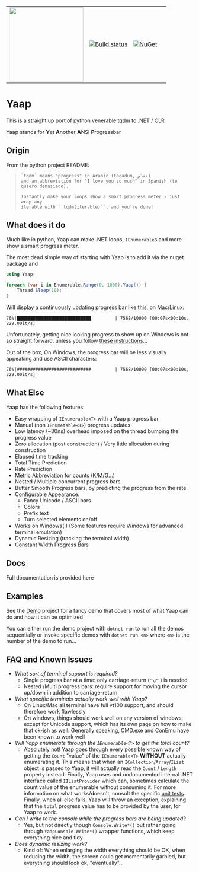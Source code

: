 |                                           |                                                              |                                                              |      |
| :---------------------------------------: | :----------------------------------------------------------: | ------------------------------------------------------------ | ---- |
| <img src="docs/images/yaap.svg" width="200px" /> | [![Build status](https://ci.appveyor.com/api/projects/status/o92rqmfl93rajety?svg=true)](https://ci.appveyor.com/project/damageboy/yaap) | [![NuGet](https://img.shields.io/nuget/v/Yaap.svg)](https://www.nuget.org/packages/Yaap/) |      |

# Yaap

This is a straight up port of python venerable [tqdm](https://github.com/tqdm/tqdm) to .NET / CLR

Yaap stands for **Y**et **A**nother **A**NSI **P**rogressbar

## Origin

From the python project README:

> ```
> `tqdm` means "progress" in Arabic (taqadum, تقدّم)
> and an abbreviation for "I love you so much" in Spanish (te quiero demasiado).
> 
> Instantly make your loops show a smart progress meter - just wrap any
> iterable with ``tqdm(iterable)``, and you're done!
> ```

## What does it do

Much like in python, Yaap can make .NET loops, `IEnumerable`s  and more show a smart progress meter.



The most dead simple way of starting with Yaap is to add it via the nuget package and 

```c#
using Yaap;

foreach (var i in Enumerable.Range(0, 1000).Yaap()) {
    Thread.Sleep(10);
}
```

Will display a continuously updating progress bar like this, on Mac/Linux:

```
76%|████████████████████████████         | 7568/10000 [00:07s<00:10s, 229.00it/s]
```

Unfortunately, getting nice looking progress to show up on Windows is not so straight forward, unless you follow [these instructions](/docs/articles/Windows.md)...

Out of the box, On Windows, the progress bar will be less visually appeaking and use ASCII characters:

```
76%|############################         | 7568/10000 [00:07s<00:10s, 229.00it/s]
```

## What Else

Yaap has the following features:

* Easy wrapping of `IEnumerable<T>` with a Yaap progress bar
* Manual (non `IEnumetable<T>`) progress updates
* Low latency (~30ns) overhead imposed on the thread bumping the progress value
* Zero allocation (post construction) / Very little allocation during construction
* Elapsed time tracking
* Total Time Prediction
* Rate Prediction
* Metric Abbreviation for counts (K/M/G...)
* Nested / Multiple concurrent progress bars
* Butter Smooth Progress bars, by predicting the  progress from the rate
* Configurable Appearance:
  * Fancy Unicode / ASCII bars
  * Colors
  * Prefix text
  * Turn selected elements on/off
* Works on Windows(!) (Some features require Windows for advanced terminal emulation)
* Dynamic Resizing (tracking the terminal width)
* Constant Width Progress Bars

## Docs

Full documentation is provided here

## Examples

See the [Demo](Demo) project for a fancy demo that covers most of what Yaap can do and how it can be optimized

You can either run the demo project with `dotnet run` to run all the demos sequentially or invoke specific demos with `dotnet run <n>` where `<n>` is the number of the demo to run...

## FAQ and Known Issues

* *What sort of terminal support is required?*
  * Single progress bar at a time: only carriage-return (`'\r'`) is needed
  * Nested /Multi progress bars: require support for moving the cursor up/down in addition to carriage-return
* *What specific terminals actually work well with Yaap?*
  * On Linux/Mac all terminal have full vt100 support, and should therefore work flawlessly
  * On windows, things should work well on any version of windows, except for Unicode support, which has its own page on how to make that ok-ish as well. Generally speaking, CMD.exe and ConEmu have been known to work well
* *Will Yapp enumerate through the `IEnumerable<T>` to get the total count?*
  * <u>Absolutely not!</u> 
    Yaap goes through every possible known way of getting the `Count` "value" of the `IEnumerable<T>` **WITHOUT** actually enumerating it. This means that when an `ICollection`/`Array`/`IList` object is passed to Yaap, it will actually read the `Count` / `Length` property instead. 
    Finally, Yaap uses and undocumented internal .NET interface called `IIListProvider` which can, sometimes calculate the count value of the enumerable without consuming it.
    For more information on what works/doesn't, consult the specific [unit tests](Yaap.Tests/CountHackTests.cs).
    Finally, when all else fails, Yaap will throw an exception, explaining that the `total` progress value has to be provided by the user, for Yaap to work.
* *Can I write to the console while the progress bars are being updated?*
  * Yes, but not directly though `Console.Write*()` but rather going through `YaapConsole.Write*()` wrapper functions, which keep everything nice and tidy
* *Does dynamic resizing work?*
  * Kind of: When enlarging the width everything should be OK, when reducing the width, the screen could get momentarily garbled, but everything should look ok, "eventually"...
